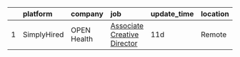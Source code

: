 

|    | platform    | company     | job                                                                                                                                        | update_time   | location   |
|---:|:------------|:------------|:-------------------------------------------------------------------------------------------------------------------------------------------|:--------------|:-----------|
|  1 | SimplyHired | OPEN Health | [Associate Creative Director](https://www.simplyhired.com/job/Cp5zNzLDuJ10YCW0ynW_jh9Kl1UpNp5Gio--ZGfLv8CSJz3Lde5FLQ?q=creative+artworker) | 11d           | Remote     |